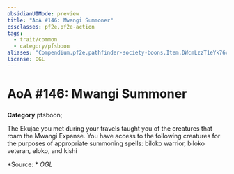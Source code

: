 ```yaml
---
obsidianUIMode: preview
title: "AoA #146: Mwangi Summoner"
cssclasses: pf2e,pf2e-action
tags:
  - trait/common
  - category/pfsboon
aliases: "Compendium.pf2e.pathfinder-society-boons.Item.DWcmLzzT1eYk76c7"
license: OGL
---
```

# AoA #146: Mwangi Summoner

### 

**Category** pfsboon; 




The Ekujae you met during your travels taught you of the creatures that roam the Mwangi Expanse. You have access to the following creatures for the purposes of appropriate summoning spells: biloko warrior, biloko veteran, eloko, and kishi

*Source: *
*OGL*